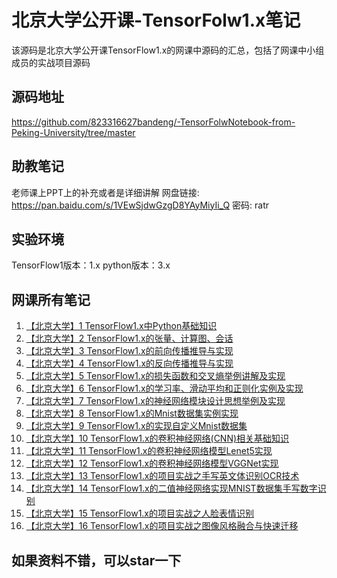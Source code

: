 # 北京大学公开课-TensorFolw1.x笔记
该源码是北京大学公开课TensorFlow1.x的网课中源码的汇总，包括了网课中小组成员的实战项目源码

## 源码地址
https://github.com/823316627bandeng/-TensorFolwNotebook-from-Peking-University/tree/master
## 助教笔记
老师课上PPT上的补充或者是详细讲解
网盘链接: https://pan.baidu.com/s/1VEwSjdwGzgD8YAyMiyIi_Q  密码: ratr

## 实验环境
TensorFlow1版本：1.x
python版本：3.x

## 网课所有笔记
1. [【北京大学】1 TensorFlow1.x中Python基础知识](https://betterbench.blog.csdn.net/article/details/111400935)
2. [【北京大学】2 TensorFlow1.x的张量、计算图、会话](https://betterbench.blog.csdn.net/article/details/111401620)
3. [【北京大学】3 TensorFlow1.x的前向传播推导与实现](https://betterbench.blog.csdn.net/article/details/111407104)
4. [【北京大学】4 TensorFlow1.x的反向传播推导与实现](https://betterbench.blog.csdn.net/article/details/111407700)
5. [【北京大学】5 TensorFlow1.x的损失函数和交叉熵举例讲解及实现](https://betterbench.blog.csdn.net/article/details/111409255)
6. [【北京大学】6 TensorFlow1.x的学习率、滑动平均和正则化实例及实现](https://betterbench.blog.csdn.net/article/details/111410367)
7. [【北京大学】7 TensorFlow1.x的神经网络模块设计思想举例及实现](https://betterbench.blog.csdn.net/article/details/111410935)
8. [【北京大学】8 TensorFlow1.x的Mnist数据集实例实现](https://betterbench.blog.csdn.net/article/details/111414788)
9. [【北京大学】9 TensorFlow1.x的实现自定义Mnist数据集](https://betterbench.blog.csdn.net/article/details/111480327)
10. [【北京大学】10 TensorFlow1.x的卷积神经网络(CNN)相关基础知识](https://betterbench.blog.csdn.net/article/details/111495960)
11. [【北京大学】11 TensorFlow1.x的卷积神经网络模型Lenet5实现](https://betterbench.blog.csdn.net/article/details/111499496)
12. [【北京大学】12 TensorFlow1.x的卷积神经网络模型VGGNet实现](https://betterbench.blog.csdn.net/article/details/111516848)
13. [【北京大学】13 TensorFlow1.x的项目实战之手写英文体识别OCR技术](https://betterbench.blog.csdn.net/article/details/111567501)
14. [【北京大学】14 TensorFlow1.x的二值神经网络实现MNIST数据集手写数字识别](https://betterbench.blog.csdn.net/article/details/111590573)
15. [【北京大学】15 TensorFlow1.x的项目实战之人脸表情识别](https://betterbench.blog.csdn.net/article/details/111594356)
16. [【北京大学】16 TensorFlow1.x的项目实战之图像风格融合与快速迁移](https://betterbench.blog.csdn.net/article/details/111641487)

## 如果资料不错，可以star一下
